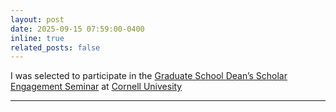 ```yaml
---
layout: post
date: 2025-09-15 07:59:00-0400
inline: true
related_posts: false
---
```


I was selected to participate in the [Graduate School Dean’s Scholar Engagement Seminar](https://gradschool.cornell.edu/inclusion/signature-initiatives/graduate-school-deans-scholars/) at [Cornell Univesity](https://www.google.com/search?client=safari&rls=en&q=cornell+university&ie=UTF-8&oe=UTF-8)

---
